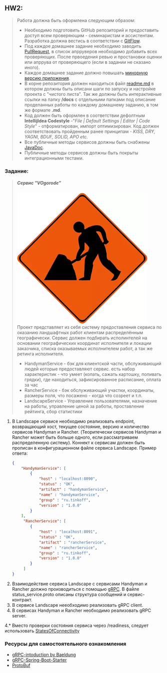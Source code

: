 ## HW2:
> Работа должна быть оформлена следующим образом:
>- Необходимо подготовить GitHub репозиторий и предоставить доступ всем проверяющим - семинаристам и ассистентам. Разработка 
> должна вестись в соответствии с [GitFlow](https://www.atlassian.com/ru/git/tutorials/comparing-workflows/gitflow-workflow).
>- Под каждое домашнее задание необходимо заводить [PullRequest](https://docs.gitlab.com/ee/user/project/merge_requests/creating_merge_requests.html),
> в список апрруверов необходимо добавить всех проверяющих. После првоедения ревью и простановки оценки или апррува от проверяющего
> (если в задании не сказано иного).
>- Каждое домашнее задание должно повышать [минорную версию приложения](https://semver.org/lang/ru/). 
>- В корне репозитория должен находиться файл [readme.md](https://www.markdownguide.org/basic-syntax/) в котором должны быть 
> описани шаги по запуску и настройке проекта с "чистого листа". Так же должны быть интерактивные ссылки на папку **/docs** 
> с отдельными папками под описание проделанных работы по каждому домашнему заданию, в том же формате **.md**.
>- Код должен быть оформлен в соответствии дефолтным **IntellijIdea Codestyle** -"_File | Default Settings | Editor | Code Style_" -
> отформатирован, импорт оптимизирован. Код должен соответствовать пройденным ранее принципам - _KISS, DRY, YAGNI, BDUF, SOLID, APO etc._
>- Все публичные методы сервисов должны быть снабжены [JavaDoc](https://ru.wikipedia.org/wiki/Javadoc).
>- Публичные методы сервисов должны быть покрыты интеграционными тестами.

### Заданиe:
> ##### Сервис "VOgorode"  
> ![./image.webp](./image.webp)  
> Проект представляет из себя систему предоставления сервиса по оказанию ландшафтных работ клиентам распределённым 
> географически. Сервис должен подбирать исполинтелей на основании географических координат исполнителя и локации заказчика, 
> списка оказываемых исполнителем работ, а так же ретинга исполнителя.
> - HandymanService - бэк для клиентской части, обслуживающий людей которые предоставляют сервис.
> есть набор характеристик - что умеет (копать, сажать картошку, поливать грядки), где находиться, 
> зафиксированное расписание, оплата за час
> - RancherService -  бэк обслуживающий участки, координаты, размеры поля, что посажено - когда что созреет и т.п.
> - LandscapeService - Управление пользователями, назначение на работы, управление ценой за работы, 
> проставление рейтинга, сбор статистики

1. В Landscape сервисе необходимо реализовать endpoint, возвращающий хост, текущее состояние, версию и количество сервисов Handyman и Rancher. 
(Теоритечески сервисов Handyman и Rancher может быть больше одного, если рассматриваем распределенную систему). Коннект к сервисам должен быть прописан в конфигурационном файле сервиса Landscape.
Пример ответа:
   ```json
   {
       "HandymanService": [
           {   
               "host" : "localhost:8090",
               "status" : "OK",
               "artifact" : "handymanService",
               "name" : "handymanService",
               "group" : "ru.tinkoff",
               "version" : "1.0.0"  
           }
       ],
        "RancherService": [
           {   
               "host" : "localhost:8091",
               "status" : "OK",
               "artifact" : "rancherService",
               "name" : "rancherService",
               "group" : "ru.tinkoff",
               "version" : "1.0.0" 
           }
        ] 
   }
   ``` 
2. Взаимодействие сервиса Landscape с сервисами Handyman и Rancher должно производиться с помощью [gRPC](https://grpc.io/docs/languages/java/).
В файле status_service.proto описаны структура сообщений и сервис-контракт.
3. В сервисе Landscape нееобходимо реализовать gRPC client.
4. В сервисах Handyman и Rancher необходимо реализовать gRPC server.

4.* Вместо проверки состояния сервиса через /readiness, следует использовать [StatesOfConnectivity](https://github.com/grpc/grpc/blob/master/doc/connectivity-semantics-and-api.md#channel-state-api)

### Ресурсы для самостоятельного ознакомления
- [gRPC-intoduction by Baeldung](https://www.baeldung.com/grpc-introduction)
- [gRPC-Spring-Boot-Starter](https://yidongnan.github.io/grpc-spring-boot-starter/en/server/getting-started.html)
- [ProtoBuf](https://protobuf.dev/)
